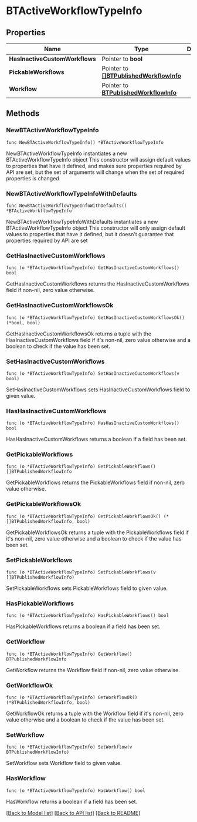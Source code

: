 # BTActiveWorkflowTypeInfo

## Properties

Name | Type | Description | Notes
------------ | ------------- | ------------- | -------------
**HasInactiveCustomWorkflows** | Pointer to **bool** |  | [optional] 
**PickableWorkflows** | Pointer to [**[]BTPublishedWorkflowInfo**](BTPublishedWorkflowInfo.md) |  | [optional] 
**Workflow** | Pointer to [**BTPublishedWorkflowInfo**](BTPublishedWorkflowInfo.md) |  | [optional] 

## Methods

### NewBTActiveWorkflowTypeInfo

`func NewBTActiveWorkflowTypeInfo() *BTActiveWorkflowTypeInfo`

NewBTActiveWorkflowTypeInfo instantiates a new BTActiveWorkflowTypeInfo object
This constructor will assign default values to properties that have it defined,
and makes sure properties required by API are set, but the set of arguments
will change when the set of required properties is changed

### NewBTActiveWorkflowTypeInfoWithDefaults

`func NewBTActiveWorkflowTypeInfoWithDefaults() *BTActiveWorkflowTypeInfo`

NewBTActiveWorkflowTypeInfoWithDefaults instantiates a new BTActiveWorkflowTypeInfo object
This constructor will only assign default values to properties that have it defined,
but it doesn't guarantee that properties required by API are set

### GetHasInactiveCustomWorkflows

`func (o *BTActiveWorkflowTypeInfo) GetHasInactiveCustomWorkflows() bool`

GetHasInactiveCustomWorkflows returns the HasInactiveCustomWorkflows field if non-nil, zero value otherwise.

### GetHasInactiveCustomWorkflowsOk

`func (o *BTActiveWorkflowTypeInfo) GetHasInactiveCustomWorkflowsOk() (*bool, bool)`

GetHasInactiveCustomWorkflowsOk returns a tuple with the HasInactiveCustomWorkflows field if it's non-nil, zero value otherwise
and a boolean to check if the value has been set.

### SetHasInactiveCustomWorkflows

`func (o *BTActiveWorkflowTypeInfo) SetHasInactiveCustomWorkflows(v bool)`

SetHasInactiveCustomWorkflows sets HasInactiveCustomWorkflows field to given value.

### HasHasInactiveCustomWorkflows

`func (o *BTActiveWorkflowTypeInfo) HasHasInactiveCustomWorkflows() bool`

HasHasInactiveCustomWorkflows returns a boolean if a field has been set.

### GetPickableWorkflows

`func (o *BTActiveWorkflowTypeInfo) GetPickableWorkflows() []BTPublishedWorkflowInfo`

GetPickableWorkflows returns the PickableWorkflows field if non-nil, zero value otherwise.

### GetPickableWorkflowsOk

`func (o *BTActiveWorkflowTypeInfo) GetPickableWorkflowsOk() (*[]BTPublishedWorkflowInfo, bool)`

GetPickableWorkflowsOk returns a tuple with the PickableWorkflows field if it's non-nil, zero value otherwise
and a boolean to check if the value has been set.

### SetPickableWorkflows

`func (o *BTActiveWorkflowTypeInfo) SetPickableWorkflows(v []BTPublishedWorkflowInfo)`

SetPickableWorkflows sets PickableWorkflows field to given value.

### HasPickableWorkflows

`func (o *BTActiveWorkflowTypeInfo) HasPickableWorkflows() bool`

HasPickableWorkflows returns a boolean if a field has been set.

### GetWorkflow

`func (o *BTActiveWorkflowTypeInfo) GetWorkflow() BTPublishedWorkflowInfo`

GetWorkflow returns the Workflow field if non-nil, zero value otherwise.

### GetWorkflowOk

`func (o *BTActiveWorkflowTypeInfo) GetWorkflowOk() (*BTPublishedWorkflowInfo, bool)`

GetWorkflowOk returns a tuple with the Workflow field if it's non-nil, zero value otherwise
and a boolean to check if the value has been set.

### SetWorkflow

`func (o *BTActiveWorkflowTypeInfo) SetWorkflow(v BTPublishedWorkflowInfo)`

SetWorkflow sets Workflow field to given value.

### HasWorkflow

`func (o *BTActiveWorkflowTypeInfo) HasWorkflow() bool`

HasWorkflow returns a boolean if a field has been set.


[[Back to Model list]](../README.md#documentation-for-models) [[Back to API list]](../README.md#documentation-for-api-endpoints) [[Back to README]](../README.md)


